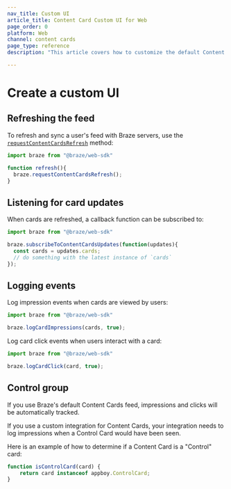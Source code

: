 ```yaml
---
nav_title: Custom UI
article_title: Content Card Custom UI for Web
page_order: 0
platform: Web
channel: content cards
page_type: reference
description: "This article covers how to customize the default Content Cards style within the Braze SDK."

---
```


# Create a custom UI

## Refreshing the feed

To refresh and sync a user's feed with Braze servers, use the [`requestContentCardsRefresh`](https://js.appboycdn.com/web-sdk/latest/doc/modules/appboy.html#requestcontentcardsrefresh) method:

```javascript
import braze from "@braze/web-sdk"

function refresh(){
  braze.requestContentCardsRefresh();    
}
```
## Listening for card updates

When cards are refreshed, a callback function can be subscribed to:

```javascript
import braze from "@braze/web-sdk"

braze.subscribeToContentCardsUpdates(function(updates){
  const cards = updates.cards;
  // do something with the latest instance of `cards`
});
```

## Logging events

Log impression events when cards are viewed by users:

```javascript
import braze from "@braze/web-sdk"

braze.logCardImpressions(cards, true);
```

Log card click events when users interact with a card:

```javascript
import braze from "@braze/web-sdk"

braze.logCardClick(card, true);
```

## Control group 

If you use Braze's default Content Cards feed, impressions and clicks will be automatically tracked.

If you use a custom integration for Content Cards, your integration needs to log impressions when a Control Card would have been seen.

Here is an example of how to determine if a Content Card is a "Control" card:

```javascript
function isControlCard(card) {
    return card instanceof appboy.ControlCard;
}
```

